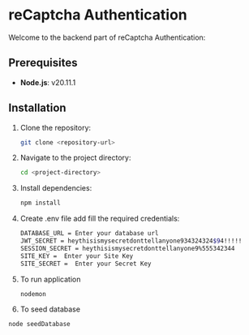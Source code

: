 # reCaptcha Authentication 

Welcome to the backend part of reCaptcha Authentication:


## Prerequisites

- **Node.js**: v20.11.1

## Installation

1. Clone the repository:

   ```bash
   git clone <repository-url>
3. Navigate to the project directory:

   ```bash
   cd <project-directory>
4. Install dependencies:

    ```bash
   npm install

5. Create .env file add fill the required credentials:

    ```bash
   DATABASE_URL = Enter your database url
   JWT_SECRET = heythisismysecretdonttellanyone934324324$94!!!!!
   SESSION_SECRET = heythisismysecretdonttellanyone9%555342344
   SITE_KEY =  Enter your Site Key
   SITE_SECRET =  Enter your Secret Key

6. To run application

   ```bash
   nodemon


8. To seed database

  ````bash
  node seedDatabase 
